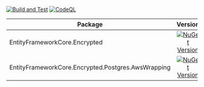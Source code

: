 [![Build and Test](https://github.com/starushykart/ef-core-encryption/actions/workflows/build-and-test.yml/badge.svg)](https://github.com/starushykart/ef-core-encryption/actions/workflows/build-and-test.yml)
[![CodeQL](https://github.com/starushykart/ef-core-encryption/actions/workflows/github-code-scanning/codeql/badge.svg)](https://github.com/starushykart/ef-core-encryption/actions/workflows/github-code-scanning/codeql)


| Package | Version | Column 3 |
|----------|:--------:|---------:|
| EntityFrameworkCore.Encrypted | [![NuGet Version](https://img.shields.io/nuget/v/EntityFrameworkCore.Encrypted)](https://www.nuget.org/packages/EntityFrameworkCore.Encrypted)| [![NuGet Downloads](https://img.shields.io/nuget/dt/EntityFrameworkCore.Encrypted)](https://www.nuget.org/packages/EntityFrameworkCore.Encrypted) |
| EntityFrameworkCore.Encrypted.Postgres.AwsWrapping | [![NuGet Version](https://img.shields.io/nuget/v/EntityFrameworkCore.Encrypted.Postgres.AwsWrapping)](https://www.nuget.org/packages/EntityFrameworkCore.Encrypted.Postgres.AwsWrapping)| [![NuGet Downloads](https://img.shields.io/nuget/dt/EntityFrameworkCore.Encrypted.Postgres.AwsWrapping)](https://www.nuget.org/packages/EntityFrameworkCore.Encrypted.Postgres.AwsWrapping) |


